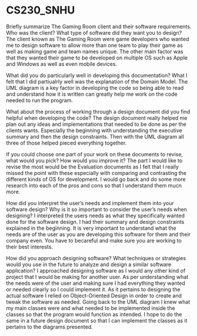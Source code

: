 # CS230_SNHU
Briefly summarize The Gaming Room client and their software requirements. Who was the client? What type of software did they want you to design?
The client known as The Gaming Room were game developers who wanted me to design software to allow more than one team to play their game as well as making game and team names unique. The other main factor was that they wanted their game to be developed on multiple OS such as Apple and Windows as well as even mobile devices. 

What did you do particularly well in developing this documentation?
What I felt that I did partiualrly well was the explanation of the Domain Model. The UML diagram is a key factor in developing the code so being able to read and understand how it is written can greatly help me work on the code needed to run the program.

What about the process of working through a design document did you find helpful when developing the code?
The design document really helped me plan out any ideas and implementations that needed to be done as per the clients wants. Especially the beginning with understanding the executive summary and then the design constraints. Then with the UML diagram all three of those helped pieced everything together.

If you could choose one part of your work on these documents to revise, what would you pick? How would you improve it?
The part I would like to revise the most would be the Evaluation documents as I felt that I really missed the point with these especially with comparing and contrasting the different kinds of OS for development. I would go back and do some more research into each of the pros and cons so that I understand them mucn more. 

How did you interpret the user’s needs and implement them into your software design? Why is it so important to consider the user’s needs when designing?
I interpreted the users needs as what they specifically wanted done for the software design. I had their summary and design constraints explained in the beginning. It is very important to understand what the needs are of the user as you are developing this software for them and their company even. You have to becareful and make sure you are working to their best interests.

How did you approach designing software? What techniques or strategies would you use in the future to analyze and design a similar software application?
I approached designing software as I would any other kind of project that I would be making for another user. As per understanding what the needs were of the user and making sure I had everything they wanted or needed clearly so I could implement it. As it pertains to designing the actual software I relied on Object-Oriented Design in order to create and tweak the software as needed. Going back to the UML diagram I knew what my main classes were and what needed to be implemented inside the classes so that the program would function as intended. I hope to do the same in a future design document so that I can implement the classes as it pertains to the diagrams presented. 
